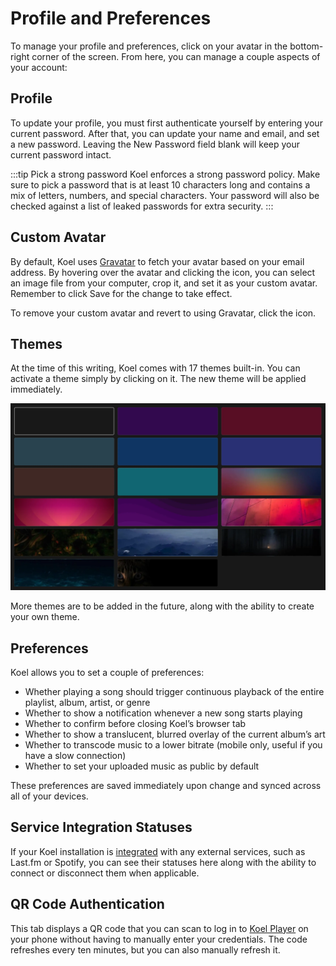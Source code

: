 # Profile and Preferences

To manage your profile and preferences, click on your avatar in the bottom-right corner of the screen.
From here, you can manage a couple aspects of your account:

## Profile

To update your profile, you must first authenticate yourself by entering your current password.
After that, you can update your name and email, and set a new password.
Leaving the New Password field blank will keep your current password intact.

:::tip Pick a strong password
Koel enforces a strong password policy.
Make sure to pick a password that is at least 10 characters long and contains a mix of letters, numbers, and special characters.
Your password will also be checked against a list of leaked passwords for extra security.
:::

## Custom Avatar

By default, Koel uses [Gravatar](https://gravatar.com) to fetch your avatar based on your email address.
By hovering over the avatar and clicking the <InterfaceIcon :src="uploadIcon" /> icon, you can select an image file from your computer, crop it, and set it as your custom avatar.
Remember to click Save for the change to take effect.

To remove your custom avatar and revert to using Gravatar, click the <InterfaceIcon :src="timesIcon" /> icon.

## Themes

At the time of this writing, Koel comes with 17 themes built-in. You can activate a theme simply by clicking on it. The new theme will be applied immediately.

![Theme selection](../assets/img/themes.webp)

More themes are to be added in the future, along with the ability to create your own theme.

## Preferences

Koel allows you to set a couple of preferences:

* Whether playing a song should trigger continuous playback of the entire playlist, album, artist, or genre
* Whether to show a notification whenever a new song starts playing
* Whether to confirm before closing Koel’s browser tab
* Whether to show a translucent, blurred overlay of the current album’s art
* Whether to transcode music to a lower bitrate (mobile only, useful if you have a slow connection)
* Whether to set your uploaded music as public by default <PlusBadge />

These preferences are saved immediately upon change and synced across all of your devices.

## Service Integration Statuses

If your Koel installation is [integrated](../service-integrations) with any external services, such as Last.fm or Spotify, you can see their statuses here along with the ability to connect or disconnect them when applicable.

## QR Code Authentication

This tab displays a QR code that you can scan to log in to [Koel Player](../mobile-apps.md) on your phone without having to manually enter your credentials.
The code refreshes every ten minutes, but you can also manually refresh it.

<script lang="ts" setup>
import uploadIcon from '../assets/icons/upload.svg'
import timesIcon from '../assets/icons/times.svg'
</script>
